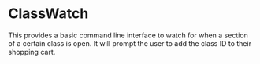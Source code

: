# ClassWatch

This provides a basic command line interface to watch for when a section of a certain class is open. It will prompt the user to add the class ID to their shopping cart.
